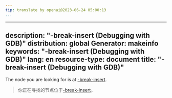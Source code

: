 ```yaml
---
tip: translate by openai@2023-06-24 05:00:13
...
```

---
description: "-break-insert (Debugging with GDB)"
distribution: global
Generator: makeinfo
keywords: "-break-insert (Debugging with GDB)"
lang: en
resource-type: document
title: "-break-insert (Debugging with GDB)"
---

The node you are looking for is at [-break-insert](GDB_002fMI-Breakpoint-Commands.html#g_t_002dbreak_002dinsert).

> 你正在寻找的节点位于[-break-insert](GDB_002fMI-Breakpoint-Commands.html#g_t_002dbreak_002dinsert)。
